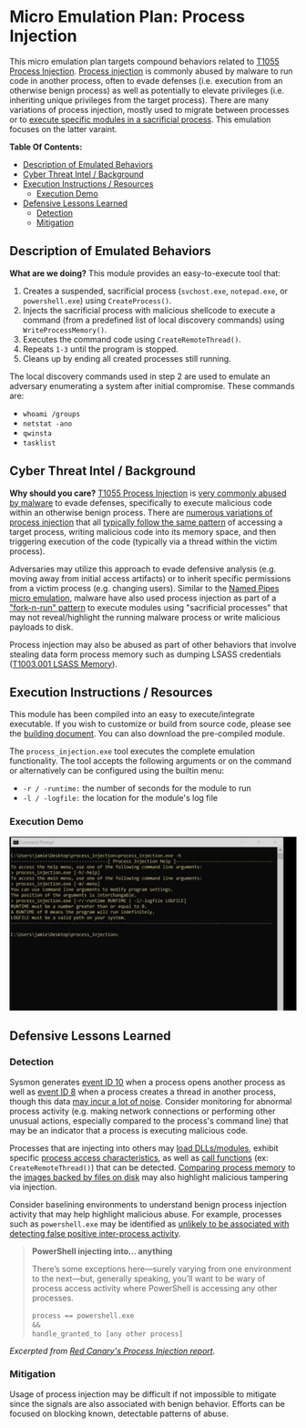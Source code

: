# Micro Emulation Plan: Process Injection

This micro emulation plan targets compound behaviors related to [T1055 Process
Injection](https://attack.mitre.org/techniques/T1055). [Process
injection](https://www.elastic.co/blog/ten-process-injection-techniques-technical-survey-common-and-trending-process)
is commonly abused by malware to run code in another process, often to evade
defenses (i.e. execution from an otherwise benign process) as well as
potentially to elevate privileges (i.e. inheriting unique privileges from the
target process). There are many variations of process injection, mostly used to
migrate between processes or to [execute specific modules in a sacrificial
process](https://labs.f-secure.com/blog/detecting-cobalt-strike-default-modules-via-named-pipe-analysis/).
This emulation focuses on the latter varaint.

**Table Of Contents:**

- [Description of Emulated Behaviors](#description-of-emulated-behaviors)
- [Cyber Threat Intel / Background](#cyber-threat-intel--background)
- [Execution Instructions / Resources](#execution-instructions--resources)
  - [Execution Demo](#execution-demo)
- [Defensive Lessons Learned](#defensive-lessons-learned)
  - [Detection](#detection)
  - [Mitigation](#mitigation)

## Description of Emulated Behaviors

**What are we doing?** This module provides an easy-to-execute tool that:

1. Creates a suspended, sacrificial process (`svchost.exe`, `notepad.exe`, or
   `powershell.exe`) using `CreateProcess()`.
2. Injects the sacrificial process with malicious shellcode to execute a command
   (from a predefined list of local discovery commands) using
   `WriteProcessMemory()`.
3. Executes the command code using `CreateRemoteThread()`.
4. Repeats `1-3` until the program is stopped.
5. Cleans up by ending all created processes still running.

The local discovery commands used in step 2 are used to emulate an adversary enumerating a system after initial compromise. These commands are:

- `whoami /groups`
- `netstat -ano`
- `qwinsta`
- `tasklist`

## Cyber Threat Intel / Background

**Why should you care?** [T1055 Process
Injection](https://attack.mitre.org/techniques/T1055) is [very commonly abused
by
malware](https://redcanary.com/threat-detection-report/techniques/process-injection/)
to evade defenses, specifically to execute malicious code within an otherwise
benign process. There are [numerous variations of process
injection](https://www.ired.team/offensive-security/code-injection-process-injection)
that all [typically follow the same
pattern](https://www.microsoft.com/security/blog/2022/06/30/using-process-creation-properties-to-catch-evasion-techniques/)
of accessing a target process, writing malicious code into its memory space, and
then triggering execution of the code (typically via a thread within the victim
process).

Adversaries may utilize this approach to evade defensive analysis (e.g. moving
away from initial access artifacts) or to inherit specific permissions from a
victim process (e.g. changing users). Similar to the [Named Pipes micro
emulation](../named_pipes/), malware have also used process injection as part of
a ["fork-n-run"
pattern](https://labs.withsecure.com/blog/detecting-cobalt-strike-default-modules-via-named-pipe-analysis/)
to execute modules using "sacrificial processes" that may not reveal/highlight
the running malware process or write malicious payloads to disk.

Process injection may also be abused as part of other behaviors that involve
stealing data form process memory such as dumping LSASS credentials ([T1003.001
LSASS Memory](https://attack.mitre.org/techniques/T1003/001)).

## Execution Instructions / Resources

This module has been compiled into an easy to execute/integrate executable. If
you wish to customize or build from source code, please see the [building
document](BUILD.md). You can also download the pre-compiled module.

The `process_injection.exe` tool executes the complete emulation functionality.
The tool accepts the following arguments or on the command or alternatively can
be configured using the builtin menu:

- `-r / -runtime:` the number of seconds for the module to run
- `-l / -logfile:` the location for the module's log file

### Execution Demo

![Animated screen capture demonstrating use of the tool.](docs/processInjection.gif)

## Defensive Lessons Learned

### Detection

Sysmon generates [event ID
10](https://docs.microsoft.com/en-us/sysinternals/downloads/sysmon#event-id-10-processaccess)
when a process opens another process as well as [event ID
8](https://docs.microsoft.com/en-us/sysinternals/downloads/sysmon#event-id-8-createremotethread)
when a process creates a thread in another process, though this data [may incur
a lot of
noise](https://redcanary.com/threat-detection-report/techniques/process-injection/).
Consider monitoring for abnormal process activity (e.g. making network
connections or performing other unusual actions, especially compared to the
process's command line) that may be an indicator that a process is executing
malicious code.

Processes that are injecting into others may [load
DLLs/modules](https://github.com/olafhartong/sysmon-modular/blob/2bfcf938e7049d5939ff297d0d8039dc3d16244c/7_image_load/include_dotnet_load.xml),
exhibit specific [process access
characteristics](https://github.com/olafhartong/sysmon-modular/blob/f25467ca9400ff557934c46c90f19f48398323d8/10_process_access/include_process_suspend_resume.xml),
as well as [call
functions](https://github.com/olafhartong/sysmon-modular/blob/60b0883b019707bba9903c8c5a67f64713dcab5c/8_create_remote_thread/include_all.xml)
(ex: `CreateRemoteThread()`) that can be detected. [Comparing process
memory](https://www.microsoft.com/security/blog/2022/06/30/using-process-creation-properties-to-catch-evasion-techniques/)
to the [images backed by files on
disk](https://twitter.com/SecurePeacock/status/1486054048390332423/photo/1) may
also highlight malicious tampering via injection.

Consider baselining environments to understand benign process injection activity
that may help highlight malicious abuse. For example, processes such as
`powershell.exe` may be identified as [unlikely to be associated with detecting
false positive inter-process
activity](https://redcanary.com/threat-detection-report/techniques/process-injection/).

>**PowerShell injecting into… anything**
>
>There’s some exceptions here—surely varying from one environment to the
>next—but, generally speaking, you’ll want to be wary of process access activity
>where PowerShell is accessing any other processes.
>
>```
>process == powershell.exe
>&&
>handle_granted_to [any other process]
>```

*Excerpted from [Red Canary's Process Injection
report](https://redcanary.com/threat-detection-report/techniques/process-injection/).*

### Mitigation

Usage of process injection may be difficult if not impossible to mitigate since
the signals are also associated with benign behavior. Efforts can be focused on
blocking known, detectable patterns of abuse.
